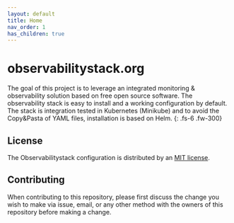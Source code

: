 ```yaml
---
layout: default
title: Home
nav_order: 1
has_children: true
---
```

# observabilitystack.org

The goal of this project is to leverage an integrated monitoring  & observability 
solution based on free open source software. The observability stack is easy to 
install and a working configuration by default. The stack is integration tested in Kubernetes (Minikube) and to avoid the Copy&Pasta of YAML files, installation is based on Helm.
{: .fs-6 .fw-300}

## License

The Observabilitystack configuration is distributed by an [MIT license](LICENSE).

## Contributing
When contributing to this repository, please first discuss the change you wish to make via issue, email, or any other method with the owners of this repository before making a change.
